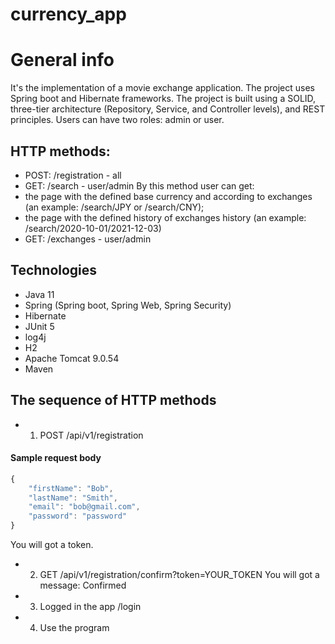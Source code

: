# currency_app
# General info
It's the implementation of a movie exchange application. The project uses Spring boot and Hibernate frameworks. 
The project is built using a SOLID, three-tier architecture (Repository, Service, and Controller levels), and REST principles. 
Users can have two roles: admin or user. 


## HTTP methods: 
* POST: /registration - all
* GET: /search - user/admin
By this method user can get:
* the page with the defined base currency and according to exchanges (an example: /search/JPY or /search/CNY);
* the page with the defined history of exchanges history (an example: /search/2020-10-01/2021-12-03)
* GET: /exchanges - user/admin

## Technologies
* Java 11
* Spring (Spring boot, Spring Web, Spring Security)
* Hibernate
* JUnit 5
* log4j
* H2
* Apache Tomcat 9.0.54
* Maven

## The sequence of HTTP methods
* 1. POST /api/v1/registration
#### Sample request body
```javascript
{
    "firstName": "Bob",
    "lastName": "Smith",
    "email": "bob@gmail.com",
    "password": "password"
}
```
You will got a token.
* 2. GET /api/v1/registration/confirm?token=YOUR_TOKEN
You will got a message: Confirmed
* 3. Logged in the app /login
* 4. Use the program
